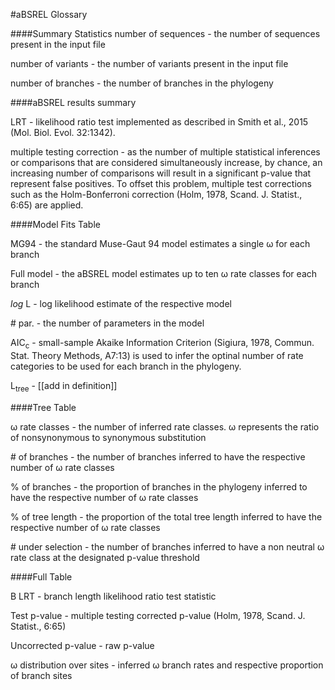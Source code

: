 #aBSREL Glossary

####Summary Statistics
number of sequences - the number of sequences present in the input file

number of variants - the number of variants present in the input file

number of branches - the number of branches in the phylogeny

####aBSREL results summary

LRT - likelihood ratio test implemented as described in Smith et al., 2015 (Mol. Biol. Evol. 32:1342).

multiple testing correction - as the number of multiple statistical inferences or comparisons that are considered simultaneously increase, by chance, an increasing number of comparisons will result in a significant p-value that represent false positives. To offset this problem, multiple test corrections such as the Holm-Bonferroni correction (Holm, 1978, Scand. J. Statist., 6:65) are applied.

####Model Fits Table

MG94 - the standard Muse-Gaut 94 model estimates a single ω for each branch 

Full model - the aBSREL model estimates up to ten ω rate classes for each branch

*log* L - log likelihood estimate of the respective model

\# par. - the number of parameters in the model

AIC<sub>c</sub>  - small-sample Akaike Information Criterion (Sigiura, 1978, Commun. Stat. Theory Methods, A7:13) is used to infer the optinal number of rate categories to be used for each branch in the phylogeny.

L<sub>tree</sub> - [[add in definition]]


####Tree Table

ω rate classes - the number of inferred rate classes. ω represents the ratio of nonsynonymous to synonymous substitution

\# of branches - the number of branches inferred to have the respective number of ω rate classes 

% of branches - the proportion of branches in the phylogeny inferred to have the respective number of ω rate classes 

% of tree length - the proportion of the total tree length inferred to have the respective number of ω rate classes 

 \# under selection - the number of branches inferred to have a non neutral ω rate class at the designated p-value threshold
 
 
####Full Table

B LRT - branch length likelihood ratio test statistic

Test p-value - multiple testing corrected p-value (Holm, 1978, Scand. J. Statist., 6:65)

Uncorrected p-value - raw p-value
 
 ω distribution over sites - inferred ω branch rates and respective proportion of branch sites
 



